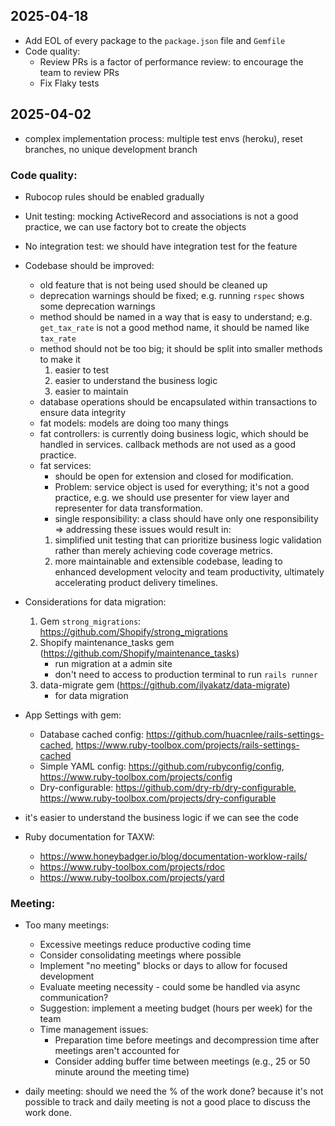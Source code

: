 ## 2025-04-18
- Add EOL of every package to the `package.json` file and `Gemfile`
- Code quality:
    - Review PRs is a factor of performance review: to encourage the team to review PRs
    - Fix Flaky tests


## 2025-04-02
- complex implementation process: multiple test envs (heroku), reset branches, no unique development branch

### Code quality:
- Rubocop rules should be enabled gradually
- Unit testing: mocking ActiveRecord and associations is not a good practice, we can use factory bot to create the objects
- No integration test: we should have integration test for the feature
- Codebase should be improved:
    + old feature that is not being used should be cleaned up
    + deprecation warnings should be fixed; e.g. running `rspec` shows some deprecation warnings
    + method should be named in a way that is easy to understand; e.g. `get_tax_rate` is not a good method name, it should be named like `tax_rate`
    + method should not be too big; it should be split into smaller methods to make it 
        1. easier to test
        2. easier to understand the business logic
        3. easier to maintain
    + database operations should be encapsulated within transactions to ensure data integrity
    + fat models: models are doing too many things
    + fat controllers: is currently doing business logic, which should be handled in services. callback methods are not used as a good practice.
    + fat services: 
        - should be open for extension and closed for modification.
        - Problem: service object is used for everything; it's not a good practice, e.g. we should use presenter for view layer and representer for data transformation. 
        - single responsibility: a class should have only one responsibility
    => addressing these issues would result in:
        1. simplified unit testing that can prioritize business logic validation rather than merely achieving code coverage metrics.
        2. more maintainable and extensible codebase, leading to enhanced development velocity and team productivity, ultimately accelerating product delivery timelines.
    
- Considerations for data migration: 
    1. Gem `strong_migrations`: https://github.com/Shopify/strong_migrations
    2. Shopify maintenance_tasks gem (https://github.com/Shopify/maintenance_tasks)
        - run migration at a admin site
        - don't need to access to production terminal to run `rails runner`
    3. data-migrate gem (https://github.com/ilyakatz/data-migrate)
        - for data migration

- App Settings with gem:
    - Database cached config: https://github.com/huacnlee/rails-settings-cached, https://www.ruby-toolbox.com/projects/rails-settings-cached
    - Simple YAML config: https://github.com/rubyconfig/config, https://www.ruby-toolbox.com/projects/config
    - Dry-configurable: https://github.com/dry-rb/dry-configurable, https://www.ruby-toolbox.com/projects/dry-configurable

- it's easier to understand the business logic if we can see the code

- Ruby documentation for TAXW:
    - https://www.honeybadger.io/blog/documentation-worklow-rails/
    - https://www.ruby-toolbox.com/projects/rdoc
    - https://www.ruby-toolbox.com/projects/yard

### Meeting:
- Too many meetings:
  - Excessive meetings reduce productive coding time
  - Consider consolidating meetings where possible
  - Implement "no meeting" blocks or days to allow for focused development
  - Evaluate meeting necessity - could some be handled via async communication?
  - Suggestion: implement a meeting budget (hours per week) for the team
  - Time management issues:
    - Preparation time before meetings and decompression time after meetings aren't accounted for
    - Consider adding buffer time between meetings (e.g., 25 or 50 minute around the meeting time)
    
- daily meeting: should we need the % of the work done? because it's not possible to track and daily meeting is not a good place to discuss the work done.
